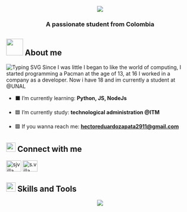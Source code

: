 <p align="center">
  <a href="https://github.com/DenverCoder1/readme-typing-svg"><img src="https://readme-typing-svg.herokuapp.com?color=a295b6&size=25&center=true&vCenter=true&width=600&height=100&lines=Hi%2C%20I'm%20"@HeZc2911%20😶‍🌫️👹🐉;"></a>
</p>
<h3 align="center">A passionate student from Colombia</h3>



## <img src="https://media.giphy.com/media/v1.Y2lkPTc5MGI3NjExc3RkdHhuM2k5c2JjMmJrdGI0ZDBwbTdvbmh2d2ppaTEwa3U2enMzZSZlcD12MV9pbnRlcm5hbF9naWZfYnlfaWQmY3Q9cw/6n6N2o22gKVeDQDGy8/giphy.gif" height="45" width ="45"><b> About me </b>

![Typing SVG](https://readme-typing-svg.demolab.com?font=Chakra+Petch&weight=700&size=16&duration=1000&pause=7000&color=b395b6&multiline=true&random=false&width=715&height=24&lines=%22There+is+always+some+madness+in+love.+But+there+is+also+always+some+reason+in+madness+📜%22) Since I was little I began to like the world of computing, I started programming a Pacman at the age of 13, at 16 I worked in a company as a developer. Now i have 18 and im currently a student at @UNAL

-  ⬛ I’m currently learning: **Python, JS, NodeJs**

-  🟦 I’m currently study: **technological administration @ITM**

-  🟪 If you wanna reach me: **hectoreduardozapata2911@gmail.com**

## <img src="https://media.giphy.com/media/v1.Y2lkPTc5MGI3NjExanRhcW42MmozMGpnYTlka2JsemVodm8zeG9zaGEwNmowbTZuYnRrbyZlcD12MV9pbnRlcm5hbF9naWZfYnlfaWQmY3Q9dHM/H4yjK0frh27wpSdyHf/giphy.gif" width ="25"><b> Connect with me </b>
<p align="left">
<a href=[https://www.linkedin.com/in/héctor-zapata-485039331/" target="blank"><img align="center" src="https://raw.githubusercontent.com/rahuldkjain/github-profile-readme-generator/master/src/images/icons/Social/linked-in-alt.svg"alt="sjvilla" height="30" width="40" /></a>
<a href="https://instagram.com/hezc_2911" target="blank"><img align="center" src="https://raw.githubusercontent.com/rahuldkjain/github-profile-readme-generator/master/src/images/icons/Social/instagram.svg" alt="s.villa_" height="30" width="40" /></a>



## <img src="https://media2.giphy.com/media/QssGEmpkyEOhBCb7e1/giphy.gif?cid=ecf05e47a0n3gi1bfqntqmob8g9aid1oyj2wr3ds3mg700bl&rid=giphy.gif" width ="25"><b> Skills and Tools </b>

<p align="center">
  <a href="https://skillicons.dev">
    <img src="https://skillicons.dev/icons?i=py,cs,mysql,js,html,css,bootstrap,git,github,visualstudio,vscode,godot,bash,linux&perline=12" />
  </a>
</p>
